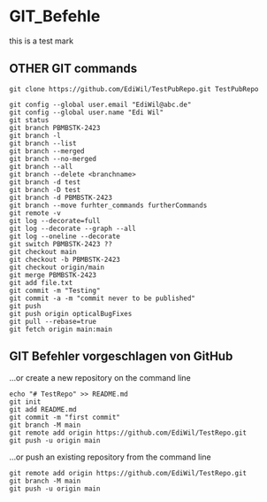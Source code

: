 # GIT_Befehle

this is a test mark

## OTHER GIT commands

```
git clone https://github.com/EdiWil/TestPubRepo.git TestPubRepo

git config --global user.email "EdiWil@abc.de"
git config --global user.name "Edi Wil"
git status
git branch PBMBSTK-2423
git branch -l
git branch --list
git branch --merged
git branch --no-merged
git branch --all
git branch --delete <branchname>
git branch -d test
git branch -D test
git branch -d PBMBSTK-2423 
git branch --move furhter_commands furtherCommands
git remote -v
git log --decorate=full
git log --decorate --graph --all
git log --oneline --decorate
git switch PBMBSTK-2423 ??
git checkout main
git checkout -b PBMBSTK-2423
git checkout origin/main
git merge PBMBSTK-2423 
git add file.txt
git commit -m "Testing"
git commit -a -m "commit never to be published"
git push
git push origin opticalBugFixes
git pull --rebase=true
git fetch origin main:main
```

## GIT Befehler vorgeschlagen von GitHub

…or create a new repository on the command line

```
echo "# TestRepo" >> README.md
git init
git add README.md
git commit -m "first commit"
git branch -M main
git remote add origin https://github.com/EdiWil/TestRepo.git
git push -u origin main
```


…or push an existing repository from the command line

```
git remote add origin https://github.com/EdiWil/TestRepo.git
git branch -M main
git push -u origin main
```
